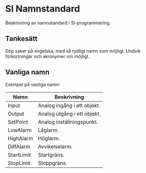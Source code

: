 # SI Namnstandard

Beskrivning av namnstandard i SI-programmering.

## Tankesätt

Döp saker på engelska, med så tydligt namn som möjligt. Undvik förkortningar och akronymer om möjligt.

## Vanliga namn

Exempel på vanliga namn:

| Namn | Beskrivning |
| --- | --- |
| Input | Analog ingång i ett objekt. |
| Output | Analog utgång i ett objekt. |
| SetPoint | Analog inställningspunkt. |
| LowAlarm | Låglarm. |
| HighAlarm | Höglarm. |
| DiffAlarm | Avvikelselarm. |
| StartLimit | Startgräns. |
| StopLimit | Stoppgräns. |
